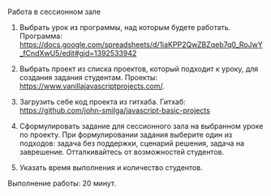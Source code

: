 Работа в сессионном зале

1. Выбрать урок из программы, над которым будете работать. 
Программа: https://docs.google.com/spreadsheets/d/1iaKPP2QwZBZqeb7q0_RoJwY_fCndXwU5/edit#gid=1392533942

2. Выбрать проект из списка проектов, который подходит к уроку, для создания задания студентам. 
Проекты: https://www.vanillajavascriptprojects.com/.

3. Загрузить себе код проекта из гитхаба.
Гитхаб: https://github.com/john-smilga/javascript-basic-projects

4. Сформулировать задание для сессионного зала на выбранном уроке по проекту. При формулировании задания выберите один из подходов: задача без поддержки, сценарий решения, задача на заврешение. Отталкивайтесь от возможностей студентов.

6. Указать время выполнения и количество студентов.


Выполнение работы: 20 минут.

